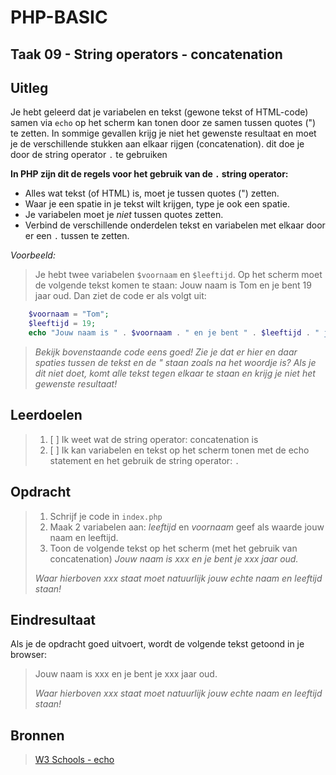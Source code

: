 # PHP-BASIC

## Taak 09 - String operators - concatenation

## Uitleg

Je hebt geleerd dat je variabelen en tekst (gewone tekst of HTML-code) samen via `echo` op het scherm kan tonen door ze samen tussen quotes (") te zetten. In sommige gevallen krijg je niet het gewenste resultaat en moet je de verschillende stukken aan elkaar rijgen (concatenation). dit doe je door de string operator `.` te gebruiken

**In PHP zijn dit de regels voor het gebruik van de `.` string operator:**

- Alles wat tekst (of HTML) is, moet je tussen quotes (") zetten.
- Waar je een spatie in je tekst wilt krijgen, type je ook een spatie.
- Je variabelen moet je _niet_ tussen quotes zetten.
- Verbind de verschillende onderdelen tekst en variabelen met elkaar door er een `.` tussen te zetten.

_Voorbeeld:_

> Je hebt twee variabelen `$voornaam` en `$leeftijd`. Op het scherm moet de volgende tekst komen te staan: Jouw naam is Tom en je bent 19 jaar oud. Dan ziet de code er als volgt uit:

```php
    $voornaam = "Tom";
    $leeftijd = 19;
    echo "Jouw naam is " . $voornaam . " en je bent " . $leeftijd . " jaar oud.";
```

> _Bekijk bovenstaande code eens goed! Zie je dat er hier en daar spaties tussen de tekst en de " staan zoals na het woordje is? Als je dit niet doet, komt alle tekst tegen elkaar te staan en krijg je niet het gewenste resultaat!_

## Leerdoelen

> 1. [ ] Ik weet wat de string operator: concatenation is
> 2. [ ] Ik kan variabelen en tekst op het scherm tonen met de echo statement en het gebruik de string operator: `.`

## Opdracht

> 1. Schrijf je code in `index.php`
> 2. Maak 2 variabelen aan: _leeftijd_ en _voornaam_ geef als waarde jouw naam en leeftijd.
> 3. Toon de volgende tekst op het scherm (met het gebruik van concatenation) _Jouw naam is xxx en je bent je xxx jaar oud._
>
> _Waar hierboven xxx staat moet natuurlijk jouw echte naam en leeftijd staan!_

## Eindresultaat

Als je de opdracht goed uitvoert, wordt de volgende tekst getoond in je browser:

> Jouw naam is xxx en je bent je xxx jaar oud.
>
> _Waar hierboven xxx staat moet natuurlijk jouw echte naam en leeftijd staan!_

## Bronnen

> [W3 Schools - echo](https://www.w3schools.com/php/php_echo_print.asp)

<!--- ------------ DIT COMMENTAAR LATEN STAAN AUB ------------
------------------ ------------------------------ ------------
------------------ eagle ref:6352652
------------------ ------------------------------ ------------
------------------ DIT COMMENTAAR LATEN STAAN AUB -------- -->
